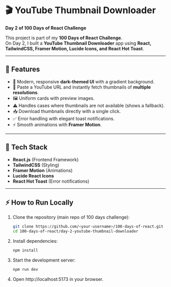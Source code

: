 # 🎬 YouTube Thumbnail Downloader  
**Day 2 of 100 Days of React Challenge**  

This project is part of my **100 Days of React Challenge**.  
On Day 2, I built a **YouTube Thumbnail Downloader** app using **React, TailwindCSS, Framer Motion, Lucide Icons, and React Hot Toast**.  

---

## 📌 Features
- 🎨 Modern, responsive **dark-themed UI** with a gradient background.  
- 🔗 Paste a YouTube URL and instantly fetch thumbnails of **multiple resolutions**.  
- 🖼️ Uniform cards with preview images.  
- ⚠️ Handles cases where thumbnails are not available (shows a fallback).  
- 📥 Download thumbnails directly with a single click.  
- ✅ Error handling with elegant toast notifications.  
- ⚡ Smooth animations with **Framer Motion**.  

---

## 🚀 Tech Stack
- **React.js** (Frontend Framework)  
- **TailwindCSS** (Styling)  
- **Framer Motion** (Animations)  
- **Lucide React Icons**  
- **React Hot Toast** (Error notifications)  

---

## ⚡ How to Run Locally
1. Clone the repository (main repo of 100 days challenge):
   ```bash
   git clone https://github.com/<your-username>/100-days-of-react.git
   cd 100-days-of-react/day-2-youtube-thumbnail-downloader

2. Install dependencies:
   ```bash
   npm install

3. Start the development server:
   ```bash
   npm run dev

4. Open http://localhost:5173 in your browser.